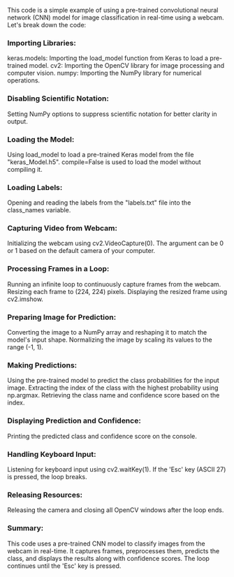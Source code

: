 This code is a simple example of using a pre-trained convolutional neural network (CNN) model for image classification in real-time using a webcam. Let's break down the code:

### Importing Libraries:

keras.models: Importing the load_model function from Keras to load a pre-trained model.
cv2: Importing the OpenCV library for image processing and computer vision.
numpy: Importing the NumPy library for numerical operations.

### Disabling Scientific Notation:

Setting NumPy options to suppress scientific notation for better clarity in output.

### Loading the Model:

Using load_model to load a pre-trained Keras model from the file "keras_Model.h5".
compile=False is used to load the model without compiling it.

### Loading Labels:

Opening and reading the labels from the "labels.txt" file into the class_names variable.

### Capturing Video from Webcam:

Initializing the webcam using cv2.VideoCapture(0). The argument can be 0 or 1 based on the default camera of your computer.

### Processing Frames in a Loop:

Running an infinite loop to continuously capture frames from the webcam.
Resizing each frame to (224, 224) pixels.
Displaying the resized frame using cv2.imshow.

### Preparing Image for Prediction:

Converting the image to a NumPy array and reshaping it to match the model's input shape.
Normalizing the image by scaling its values to the range (-1, 1).

### Making Predictions:

Using the pre-trained model to predict the class probabilities for the input image.
Extracting the index of the class with the highest probability using np.argmax.
Retrieving the class name and confidence score based on the index.

### Displaying Prediction and Confidence:

Printing the predicted class and confidence score on the console.

### Handling Keyboard Input:

Listening for keyboard input using cv2.waitKey(1).
If the 'Esc' key (ASCII 27) is pressed, the loop breaks.

### Releasing Resources:

Releasing the camera and closing all OpenCV windows after the loop ends.

### Summary:
This code uses a pre-trained CNN model to classify images from the webcam in real-time. It captures frames, preprocesses them, predicts the class, and displays the results along with confidence scores. The loop continues until the 'Esc' key is pressed.
